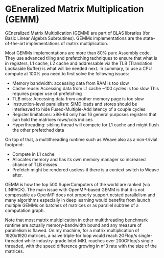 # GEneralized Matrix Multiplication (GEMM)

GEneralized Matrix Multiplication (GEMM) are part of BLAS libraries (for Basic Linear Algebra Subroutines).
GEMMs implementations are the state-of-the-art implementations of matrix multiplication.

Most GEMMs implementations are more than 80% pure Assembly code. They use advanced tiling and prefetching techniques
to ensure that what is in registers, L1 cache, L2 cache and addressable via the TLB (Translation Lookaside Buffer)
is what will be needed next.
In summary, to use a CPU compute at 100% you need to first solve the following issues:
- Memory bandwidth: accessing data from RAM is too slow
- Cache reuse: Accessing data from L1 cache ~100 cycles is too slow
               This requires proper use of prefetching
- TLB miss: Accessing data from another memory page is too slow
- Instruction-level parallelism: SIMD loads and stores should be interleaved to hide Fused-Multiple-Add latency of a couple cycles
- Register limitations: x86-64 only has 16 general purposes registers that can hold the matrices rows/cols indices
- Hyperthreading: sibling thread will compete for L1 cache and might flush the other prefetched data

On top of that, a multithreading runtime such as Weave also as a non-trivial footprint:
- Compete in L1 cache
- Allocates memory and has its own memory manager so increased chance of TLB misses
- Prefetch might be rendered useless if there is a context switch to Weave after.

GEMM is how the top 500 SuperComputers of the world are ranked (via LINPACK).
The main issue with OpenMP-based GEMM is that it is not composable
as OpenMP does not properly support nested parallelism and many algorithms
especially in deep learning would benefits from launch multiple GEMMs
on batches of matrices or as parallel subtree of a computation graph.

Note that most matrix multiplication in other multithreading benchmark runtime
are actually memory-bandwidth bound and any measure of parallelism is flawed.
On my machine, for a matrix multiplication of 1920x1920 matrices,
a naive triple-for loop would reach 2GFlop/s single-threaded
while industry-grade Intel-MKL reaches over 200GFlop/s single threaded,
with the speed difference growing in n^3 rate with the size of the matrices.
